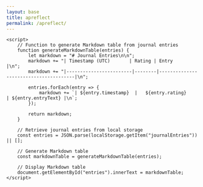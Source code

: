 ```yaml
---
layout: base
title: apreflect
permalink: /apreflect/
---
```



<!DOCTYPE html>
<html lang="en">
<head>
    <meta charset="UTF-8">
    <meta name="viewport" content="width=device-width, initial-scale=1.0">
    <title>Journal Entries</title>
</head>
<body>
    <div id="entries"></div>

    <script>
        // Function to generate Markdown table from journal entries
        function generateMarkdownTable(entries) {
            let markdown = "# Journal Entries\n\n";
            markdown += "| Timestamp (UTC)       | Rating | Entry                                 |\n";
            markdown += "|------------------------|--------|---------------------------------------|\n";

            entries.forEach(entry => {
                markdown += `| ${entry.timestamp}  |   ${entry.rating}    | ${entry.entryText} |\n`;
            });

            return markdown;
        }

        // Retrieve journal entries from local storage
        const entries = JSON.parse(localStorage.getItem("journalEntries")) || [];

        // Generate Markdown table
        const markdownTable = generateMarkdownTable(entries);

        // Display Markdown table
        document.getElementById("entries").innerText = markdownTable;
    </script>
</body>
</html>

